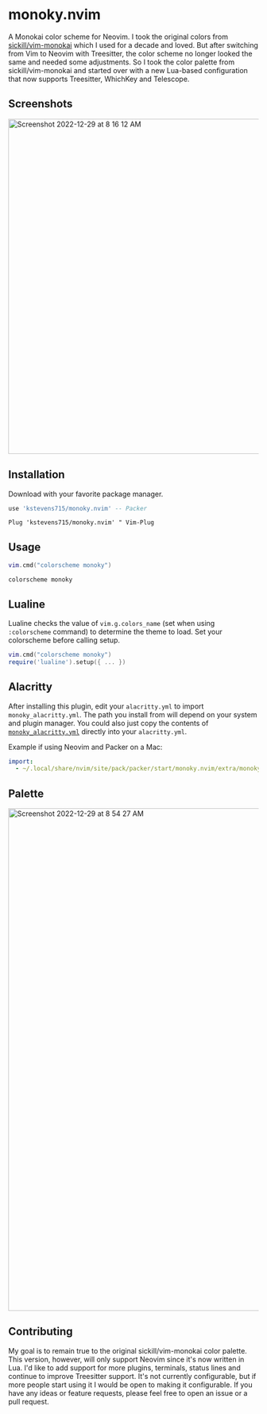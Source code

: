 # monoky.nvim
A Monokai color scheme for Neovim. I took the original colors from [sickill/vim-monokai](https://github.com/sickill/vim-monokai) which I used for
a decade and loved. But after switching from Vim to Neovim with Treesitter, the color scheme no longer looked the same and needed some adjustments. So I took the color
palette from sickill/vim-monokai and started over with a new Lua-based configuration that now supports Treesitter, WhichKey and Telescope.

## Screenshots
<img width="674" alt="Screenshot 2022-12-29 at 8 16 12 AM" src="https://user-images.githubusercontent.com/1191305/209956985-12197644-d367-4209-b04b-76466521be7e.png">

## Installation
Download with your favorite package manager.
```lua
use 'kstevens715/monoky.nvim' -- Packer
```
```viml
Plug 'kstevens715/monoky.nvim' " Vim-Plug
```

## Usage
```lua
vim.cmd("colorscheme monoky")
```

```viml
colorscheme monoky
```

## Lualine

Lualine checks the value of `vim.g.colors_name` (set when using `:colorscheme` command) to determine the theme to load.
Set your colorscheme before calling setup.

```lua
vim.cmd("colorscheme monoky")
require('lualine').setup({ ... })
```

## Alacritty
After installing this plugin, edit your `alacritty.yml` to import `monoky_alacritty.yml`. The path you install from will depend on your system
and plugin manager. You could also just copy the contents of [`monoky_alacritty.yml`](https://raw.githubusercontent.com/kstevens715/monoky.nvim/main/extra/monoky_alacritty.yml) directly into your `alacritty.yml`.

Example if using Neovim and Packer on a Mac:

```yml
import:
  - ~/.local/share/nvim/site/pack/packer/start/monoky.nvim/extra/monoky_alacritty.yml
```

## Palette
<img width="1011" alt="Screenshot 2022-12-29 at 8 54 27 AM" src="https://user-images.githubusercontent.com/1191305/209963354-1ed4ef1e-ea24-40ba-b799-c6223f49039c.png">

## Contributing

My goal is to remain true to the original sickill/vim-monokai color palette. This version, however, will only support Neovim since it's now written in Lua.
I'd like to add support for more plugins, terminals, status lines and continue to improve Treesitter support. It's not currently configurable, but if more 
people start using it I would be open to making it configurable. If you have any ideas or feature requests, please feel free to open an issue or a pull 
request.
